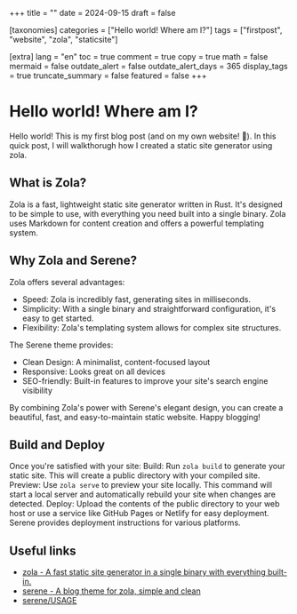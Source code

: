 +++
title = ""
date = 2024-09-15
draft = false

[taxonomies]
categories = ["Hello world! Where am I?"]
tags = ["firstpost", "website", "zola", "staticsite"]

[extra]
lang = "en"
toc = true
comment = true
copy = true
math = false
mermaid = false
outdate_alert = false
outdate_alert_days = 365
display_tags = true
truncate_summary = false
featured = false
+++

# Hello world! Where am I?

Hello world! This is my first blog post (and on my own website! 🎉). In this quick post, I will walkthorugh how I created a static site generator using zola.

<!-- more -->

## What is Zola?
Zola is a fast, lightweight static site generator written in Rust. It's designed to be simple to use, with everything you need built into a single binary. Zola uses Markdown for content creation and offers a powerful templating system.

## Why Zola and Serene?
Zola offers several advantages:

+ Speed: Zola is incredibly fast, generating sites in milliseconds.
+ Simplicity: With a single binary and straightforward configuration, it's easy to get started.
+ Flexibility: Zola's templating system allows for complex site structures.

The Serene theme provides:
+ Clean Design: A minimalist, content-focused layout
+ Responsive: Looks great on all devices
+ SEO-friendly: Built-in features to improve your site's search engine visibility

By combining Zola's power with Serene's elegant design, you can create a beautiful, fast, and easy-to-maintain static website. Happy blogging!

## Build and Deploy
Once you're satisfied with your site:
Build: Run ```zola build``` to generate your static site. This will create a public directory with your compiled site.
Preview: Use ```zola serve``` to preview your site locally. This command will start a local server and automatically rebuild your site when changes are detected.
Deploy: Upload the contents of the public directory to your web host or use a service like GitHub Pages or Netlify for easy deployment. Serene provides deployment instructions for various platforms.

## Useful links
+ [zola - A fast static site generator in a single binary with everything built-in.](!https://github.com/getzola/zola)
+ [serene - A blog theme for zola, simple and clean](!https://github.com/isunjn/serene)
+ [serene/USAGE](!https://github.com/isunjn/serene/blob/latest/USAGE.md)

